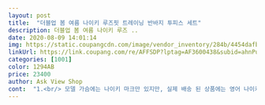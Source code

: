 ```yaml
---
layout: post 
title:  "더블업 봄 여름 나이키 루즈핏 트레이닝 반바지 투피스 세트" 
description: 더블업 봄 여름 나이키 루즈 ..
date: 2020-08-09 14:01:14 
img: https://static.coupangcdn.com/image/vendor_inventory/284b/4454dafb471d281b760149bef65b86626c47e1e06cdaf38bfaac3d6090ca.jpeg 
linkUrl: https://link.coupang.com/re/AFFSDP?lptag=AF3600438&subid=ahnPublicAsk&pageKey=1579278065&itemId=2700196572&vendorItemId=70690991356&traceid=V0-113-cb4bec9373c25f2e 
categories: [1001] 
color: 1294AB 
price: 23400 
author: Ask View Shop 
cont:  "1.<br/> 모델 가슴에는 나이키 마크만 있지만, 실제 배송 된 상품에는 영어 나이키랑 마크가 같이 수 놓여있어요.<br/> (마크도 짝퉁티 많이남, 하지만 이건 짝퉁을 구매한거니 이해는 함.<br/>.<br/>)<br/>2.<br/> 수 놓여진 마크를 보면, 상품페이지에는 가슴딱 위에 있어서 이쁜 자리에 있으나, 실제 받은건 거의 겨드랑이쪽에있음;; (가슴이 퍼진애처럼 보임)<br/>3.<br/> 모델이 입었을때는 굉장히 팔 부분이 길어서, 약간 귀엽게 길게 입을 수 있을것이라 생각하였으나, 팔이 짧은 내가 입어도 팔목 시계가 보일정도의 길이였음 (저런 여리한 핏 보단 그냥 긴팔 티 로 보임)<br/>4.<br/> 이 사실을 모르고 아토피가 있는 나를 위하여, 엄마가 세탁을 진행해버림에 반품도 못하고 끙끙 앓고 있었음 (세탁하면 세탁할수록 옆 봉제라인이 휘어짐, 세탁소에 물어보니 면 재질에 따라서 세탁방법에 따라서 휠 수 있다고 함.<br/> 나는 자취생이라 사실 빨래양도 거의없고 세탁기에 빨래가 많이 들어가지지도 않음)<br/>5.<br/> 그래서 이 내용을 판매자 문의하기로 남기어, 세탁을 진행하였으나 마크가 된 내용을 세탁 후 인지하게 된 점을 문의하였더니, 문자 주시면 신속하게 확인하여 반품 처리해준다고함.<br/><br/>6.<br/> 판매자측으로 문자를 했더니, 세탁한건 또 안된다고함 ;; 세탁한건 상품가치가 떨어져서 안되는거 알고 혹여나 하는 마음에 문의했던 내용이나 미안하단 말 하나 없이 세탁한건 안된다.<br/> 끝.<br/> 내용 처리에 두서가 없음<br/>7.<br/> 고객센터에 건의하였으나 아직 상품페이지 대표이미지는 수정도 안된채 운영 및 판매되고있음<br/>8.<br/> 그리고 상품 문의란, 나라라컴퍼니 상품이 아닌 더블업 이라는 판매자 상품이나 사진을 그냥쓴걸로 보이고 구매 전 문의하는 상품문의란 가보면 해당 판매자간 싸울때 보면 고객한테도 그럴까봐 다음 구매는 안하고싶음<br/>구매부터 사후처리까지 정말 맘에 안드네요.<br/>.<br/><br/>구매한 상품 더블업 봄 여름 나이키 루즈핏 트레이닝 반바지 투피스 세트, 블랙, FREE<br/>그냥 집근처 편하게 나갈때 입기 나쁘진 않아요.<br/><br/>또 저렴한 만큼, 봉제 상태는 좋지 못한 점 고려해서 구매하세요.<br/> 이래서 어른들이 1개 옷을 사더라도 비싼 돈 주고 백화점가서 사서 오래 입으라는 말을 하는것 같아서 속상하네요.<br/>.<br/><br/>모든 판매자가 그런것은 아니니, 구매 전 제 글 읽고 구매하시기를 권장드려요.<br/>.<br/>^^;;<br/>무난합니다<br/>상의 너무 커요.<br/>.<br/> 77분들도 넉넉히 맞으실듯<br/>일단, 정품 아닌건 알고 구매하였습니다.<br/><br/>제가 이 상품으로 굉장히 기분이 나빴어요.<br/><br/>짭인가 알고 잠옷겨 대충 입으려고 산거라소<br/>키 160인데 사진과 다르게 로고가 왜 갈비뼈 쪽에 있는거죠?? 로고 위치가 너무 아래 있어 입고 다니기 애매해요... <br/> 집에서나 입어야 겠네요<br/>토탈적으로 나라라컴퍼니에서 파는 옷은 배송받고 상품페이지 내 이미지와 다른 상품이 온것은 아닌지 충분하게 확인 후 세탁 및 착용 권장드림.<br/><br/>판매자  나라라컴퍼니<br/>하의는 너무 짧구.<br/>.<br/><br/>" 
---
```

